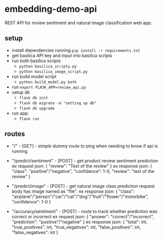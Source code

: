 # embedding-demo-api

REST API for review sentiment and natural image classification web app.

## setup 
- install dependencies running `pip install -r requirements.txt`
- get basilica API key and input into basilica scripts
- run both basilica scripts
  - `python basilica_scripty.py`
  - `python basilica_image_script.py`
- run build model script 
  - `python build_model.py both`
- run `export FLASK_APP=review_api.py`
- setup db
  - `flask db init`
  - `flask db migrate -m "setting up db"`
  - `flask db upgrade`
- run app:
  - `flask run`
  
## routes
- "/" - [GET] - simple dummy route to ping when needing to know if api is running

- "/predict/sentiment" - [POST] - get product review sentiment prediction
ex request json:
{
  "review": "Text of the review"
}
ex response json:
{
  "class": "positive"/"negative",
  "confidence": 1-0,
  "review": "text of the review"
}

- "/predict/image" - [POST] - get natural image class prediction
request body has image named as "file".
ex response json:
{
  "class": "airplane"/"person"/"car"/"cat"/"dog"/"fruit"/"flower"/"motorbike",
  "confidence": 1-0
}

- "/accuracy/sentiment" - [POST] - route to track whether prediction was correct or incorrect
ex request json:
{
  "answer": "correct"/"incorrect",
  "prediction": "positive"/"negative"
}
ex response json:
{
  "total": int,
  "true_positives": int,
  "true_negatives": int,
  "false_positives": int,
  "false_negatives": int
}

